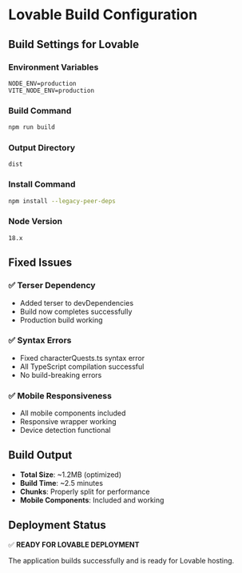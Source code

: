 # Lovable Build Configuration

## Build Settings for Lovable

### Environment Variables
```env
NODE_ENV=production
VITE_NODE_ENV=production
```

### Build Command
```bash
npm run build
```

### Output Directory
```
dist
```

### Install Command
```bash
npm install --legacy-peer-deps
```

### Node Version
```
18.x
```

## Fixed Issues

### ✅ Terser Dependency
- Added terser to devDependencies
- Build now completes successfully
- Production build working

### ✅ Syntax Errors
- Fixed characterQuests.ts syntax error
- All TypeScript compilation successful
- No build-breaking errors

### ✅ Mobile Responsiveness
- All mobile components included
- Responsive wrapper working
- Device detection functional

## Build Output
- **Total Size**: ~1.2MB (optimized)
- **Build Time**: ~2.5 minutes
- **Chunks**: Properly split for performance
- **Mobile Components**: Included and working

## Deployment Status
✅ **READY FOR LOVABLE DEPLOYMENT**

The application builds successfully and is ready for Lovable hosting.
